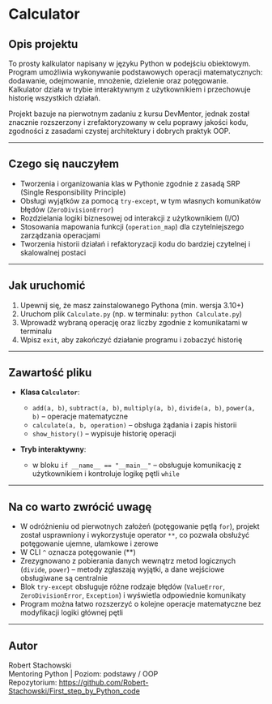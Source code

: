 # Calculator

## Opis projektu

To prosty kalkulator napisany w języku Python w podejściu obiektowym. Program umożliwia wykonywanie podstawowych operacji matematycznych: dodawanie, odejmowanie, mnożenie, dzielenie oraz potęgowanie. Kalkulator działa w trybie interaktywnym z użytkownikiem i przechowuje historię wszystkich działań.

Projekt bazuje na pierwotnym zadaniu z kursu DevMentor, jednak został znacznie rozszerzony i zrefaktoryzowany w celu poprawy jakości kodu, zgodności z zasadami czystej architektury i dobrych praktyk OOP.

---

## Czego się nauczyłem

- Tworzenia i organizowania klas w Pythonie zgodnie z zasadą SRP (Single Responsibility Principle)
- Obsługi wyjątków za pomocą `try-except`, w tym własnych komunikatów błędów (`ZeroDivisionError`)
- Rozdzielania logiki biznesowej od interakcji z użytkownikiem (I/O)
- Stosowania mapowania funkcji (`operation_map`) dla czytelniejszego zarządzania operacjami
- Tworzenia historii działań i refaktoryzacji kodu do bardziej czytelnej i skalowalnej postaci

---

## Jak uruchomić

1. Upewnij się, że masz zainstalowanego Pythona (min. wersja 3.10+)
2. Uruchom plik `Calculate.py` (np. w terminalu: `python Calculate.py`)
3. Wprowadź wybraną operację oraz liczby zgodnie z komunikatami w terminalu
4. Wpisz `exit`, aby zakończyć działanie programu i zobaczyć historię

---

## Zawartość pliku

- **Klasa `Calculator`**:
  - `add(a, b)`, `subtract(a, b)`, `multiply(a, b)`, `divide(a, b)`, `power(a, b)` – operacje matematyczne
  - `calculate(a, b, operation)` – obsługa żądania i zapis historii
  - `show_history()` – wypisuje historię operacji

- **Tryb interaktywny**:
  - w bloku `if __name__ == "__main__"` – obsługuje komunikację z użytkownikiem i kontroluje logikę pętli `while`

---

## Na co warto zwrócić uwagę

- W odróżnieniu od pierwotnych założeń (potęgowanie pętlą `for`), projekt został usprawniony i wykorzystuje operator `**`, co pozwala obsłużyć potęgowanie ujemne, ułamkowe i zerowe
- W CLI `^` oznacza potęgowanie (**)
- Zrezygnowano z pobierania danych wewnątrz metod logicznych (`divide`, `power`) – metody zgłaszają wyjątki, a dane wejściowe obsługiwane są centralnie
- Blok `try-except` obsługuje różne rodzaje błędów (`ValueError`, `ZeroDivisionError`, `Exception`) i wyświetla odpowiednie komunikaty
- Program można łatwo rozszerzyć o kolejne operacje matematyczne bez modyfikacji logiki głównej pętli

---

## Autor

Robert Stachowski  
Mentoring Python | Poziom: podstawy / OOP  
Repozytorium: https://github.com/Robert-Stachowski/First_step_by_Python_code
